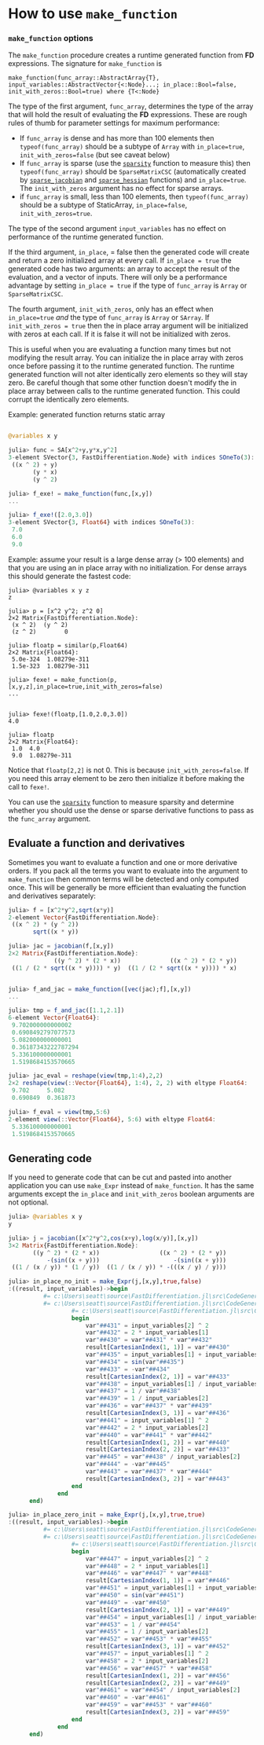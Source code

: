 # How to use `make_function`
### `make_function` options

The `make_function` procedure creates a runtime generated function from **FD** expressions. The signature for `make_function` is

`make_function(func_array::AbstractArray{T}, input_variables::AbstractVector{<:Node}...; in_place::Bool=false, init_with_zeros::Bool=true) where {T<:Node}`

The type of the first argument, `func_array`, determines the type of the array that will hold the result of evaluating the **FD** expressions. These are rough rules of thumb for parameter settings for maximum performance:
* If `func_array` is dense and has more than 100 elements then `typeof(func_array)` should be a subtype of `Array` with `in_place=true`, `init_with_zeros=false` (but see caveat below)
* If `func_array` is sparse (use the [`sparsity`](@ref) function to measure this) then `typeof(func_array)` should be `SparseMatrixCSC` (automatically created by [`sparse_jacobian`](@ref) and [`sparse_hessian`](@ref) functions) and `in_place=true`. The `init_with_zeros` argument has no effect for sparse arrays.
* if `func_array` is small, less than 100 elements, then `typeof(func_array)` should be a subtype of StaticArray, `in_place=false`, `init_with_zeros=true`.

The type of the second argument `input_variables` has no effect on performance of the runtime generated function.

If the third argument, `in_place`, = false then the generated code will create and return a zero initialized array at every call. If `in_place = true` the generated code has two arguments: an array to accept the result of the evaluation, and a vector of inputs. There will only be a performance advantage by setting `in_place = true` if the type of `func_array` is `Array` or `SparseMatrixCSC`.

The fourth argument, `init_with_zeros`, only has an effect when `in_place=true` *and* the type of `func_array` is `Array` or `SArray`. If `init_with_zeros = true` then the in place array argument will be initialized with zeros at each call. If it is false it will not be initialized with zeros. 

This is useful when you are evaluating a function many times but not modifying the result array. You can initialize the in place array with zeros once before passing it to the runtime generated function. The runtime generated function will not alter identically zero elements so they will stay zero. Be careful though that some other function doesn't modify the in place array between calls to the runtime generated function. This could corrupt the identically zero elements.

Example: generated function returns static array
```julia

@variables x y

julia> func = SA[x^2+y,y*x,y^2]
3-element SVector{3, FastDifferentiation.Node} with indices SOneTo(3):
 ((x ^ 2) + y)
       (y * x)
       (y ^ 2)

julia> f_exe! = make_function(func,[x,y])
...

julia> f_exe!([2.0,3.0])
3-element SVector{3, Float64} with indices SOneTo(3):
 7.0
 6.0
 9.0
```

Example: assume your result is a large dense array (> 100 elements) and that you are using an in place array with no initialization. For dense arrays this should generate the fastest code:
```
julia> @variables x y z
z

julia> p = [x^2 y^2; z^2 0]
2×2 Matrix{FastDifferentiation.Node}:
 (x ^ 2)  (y ^ 2)
 (z ^ 2)        0

julia> floatp = similar(p,Float64)
2×2 Matrix{Float64}:
 5.0e-324  1.08279e-311
 1.5e-323  1.08279e-311

julia> fexe! = make_function(p,[x,y,z],in_place=true,init_with_zeros=false)
...


julia> fexe!(floatp,[1.0,2.0,3.0])
4.0

julia> floatp
2×2 Matrix{Float64}:
 1.0  4.0
 9.0  1.08279e-311

```

Notice that `floatp[2,2]` is not 0. This is because `init_with_zeros=false`. If you need this array element to be zero then initialize it before making the call to `fexe!`.


You can use the [`sparsity`](@ref) function to measure sparsity and determine whether you should use the dense or sparse derivative functions to pass as the `func_array` argument.

## Evaluate a function and derivatives
Sometimes you want to evaluate a function and one or more derivative orders. If you pack all the terms you want to evaluate into the argument to `make_function` then common terms will be detected and only computed once. This will be generally be more efficient than evaluating the function and derivatives separately:

```julia
julia> f = [x^2*y^2,sqrt(x*y)]
2-element Vector{FastDifferentiation.Node}:
 ((x ^ 2) * (y ^ 2))
       sqrt((x * y))

julia> jac = jacobian(f,[x,y])
2×2 Matrix{FastDifferentiation.Node}:
             ((y ^ 2) * (2 * x))              ((x ^ 2) * (2 * y))
 ((1 / (2 * sqrt((x * y)))) * y)  ((1 / (2 * sqrt((x * y)))) * x)


julia> f_and_jac = make_function([vec(jac);f],[x,y])
...

julia> tmp = f_and_jac([1.1,2.1])
6-element Vector{Float64}:
 9.702000000000002
 0.6908492797077573
 5.082000000000001
 0.36187343222787294
 5.336100000000001
 1.5198684153570665

julia> jac_eval = reshape(view(tmp,1:4),2,2)
2×2 reshape(view(::Vector{Float64}, 1:4), 2, 2) with eltype Float64:
 9.702     5.082
 0.690849  0.361873

julia> f_eval = view(tmp,5:6)
2-element view(::Vector{Float64}, 5:6) with eltype Float64:
 5.336100000000001
 1.5198684153570665
```

## Generating code
If you need to generate code that can be cut and pasted into another application you can use `make_Expr` instead of `make_function`. It has the same arguments except the `in_place` and `init_with_zeros` boolean arguments are not optional.
```julia
julia> @variables x y
y

julia> j = jacobian([x^2*y^2,cos(x+y),log(x/y)],[x,y])
3×2 Matrix{FastDifferentiation.Node}:
       ((y ^ 2) * (2 * x))                 ((x ^ 2) * (2 * y))
           -(sin((x + y)))                     -(sin((x + y)))
 ((1 / (x / y)) * (1 / y))  ((1 / (x / y)) * -(((x / y) / y)))

julia> in_place_no_init = make_Expr(j,[x,y],true,false)
:((result, input_variables)->begin
          #= c:\Users\seatt\source\FastDifferentiation.jl\src\CodeGeneration.jl:127 =#
          #= c:\Users\seatt\source\FastDifferentiation.jl\src\CodeGeneration.jl:127 =# @inbounds begin
                  #= c:\Users\seatt\source\FastDifferentiation.jl\src\CodeGeneration.jl:128 =#
                  begin
                      var"##431" = input_variables[2] ^ 2
                      var"##432" = 2 * input_variables[1]
                      var"##430" = var"##431" * var"##432"
                      result[CartesianIndex(1, 1)] = var"##430"
                      var"##435" = input_variables[1] + input_variables[2]
                      var"##434" = sin(var"##435")
                      var"##433" = -var"##434"
                      result[CartesianIndex(2, 1)] = var"##433"
                      var"##438" = input_variables[1] / input_variables[2]
                      var"##437" = 1 / var"##438"
                      var"##439" = 1 / input_variables[2]
                      var"##436" = var"##437" * var"##439"
                      result[CartesianIndex(3, 1)] = var"##436"
                      var"##441" = input_variables[1] ^ 2
                      var"##442" = 2 * input_variables[2]
                      var"##440" = var"##441" * var"##442"
                      result[CartesianIndex(1, 2)] = var"##440"
                      result[CartesianIndex(2, 2)] = var"##433"
                      var"##445" = var"##438" / input_variables[2]
                      var"##444" = -var"##445"
                      var"##443" = var"##437" * var"##444"
                      result[CartesianIndex(3, 2)] = var"##443"
                  end
              end
      end)

julia> in_place_zero_init = make_Expr(j,[x,y],true,true)
:((result, input_variables)->begin
          #= c:\Users\seatt\source\FastDifferentiation.jl\src\CodeGeneration.jl:127 =#
          #= c:\Users\seatt\source\FastDifferentiation.jl\src\CodeGeneration.jl:127 =# @inbounds begin
                  #= c:\Users\seatt\source\FastDifferentiation.jl\src\CodeGeneration.jl:128 =#
                  begin
                      var"##447" = input_variables[2] ^ 2
                      var"##448" = 2 * input_variables[1]
                      var"##446" = var"##447" * var"##448"
                      result[CartesianIndex(1, 1)] = var"##446"
                      var"##451" = input_variables[1] + input_variables[2]
                      var"##450" = sin(var"##451")
                      var"##449" = -var"##450"
                      result[CartesianIndex(2, 1)] = var"##449"
                      var"##454" = input_variables[1] / input_variables[2]
                      var"##453" = 1 / var"##454"
                      var"##455" = 1 / input_variables[2]
                      var"##452" = var"##453" * var"##455"
                      result[CartesianIndex(3, 1)] = var"##452"
                      var"##457" = input_variables[1] ^ 2
                      var"##458" = 2 * input_variables[2]
                      var"##456" = var"##457" * var"##458"
                      result[CartesianIndex(1, 2)] = var"##456"
                      result[CartesianIndex(2, 2)] = var"##449"
                      var"##461" = var"##454" / input_variables[2]
                      var"##460" = -var"##461"
                      var"##459" = var"##453" * var"##460"
                      result[CartesianIndex(3, 2)] = var"##459"
                  end
              end
      end)
```